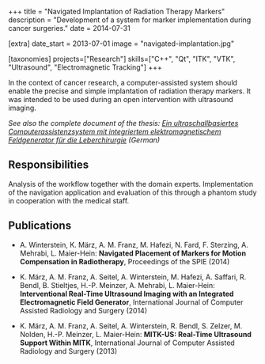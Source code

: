 +++
title = "Navigated Implantation of Radiation Therapy Markers"
description = "Development of a system for marker implementation during cancer surgeries."
date = 2014-07-31

[extra]
date_start = 2013-07-01
image = "navigated-implantation.jpg"

[taxonomies]
projects=["Research"]
skills=["C++", "Qt", "ITK", "VTK", "Ultrasound", "Electromagnetic Tracking"]
+++

In the context of cancer research, a computer-assisted system should enable the precise and simple implantation of radiation therapy markers. It was intended to be used during an open intervention with ultrasound imaging.

*See also the complete document of the thesis: <i class="bi bi-file-earmark-pdf mr-1"></i><a href="/documents/masterarbeit.pdf" target="_blank">Ein ultraschallbasiertes Computerassistenzsystem mit integriertem elektromagnetischem Feldgenerator für die Leberchirurgie</a> (German)*

## Responsibilities

Analysis of the workflow together with the domain experts. Implementation of the navigation application and evaluation of this through a phantom study in cooperation with the medical staff.

## Publications

* A. Winterstein, K. März, A. M. Franz, M. Hafezi, N. Fard, F. Sterzing, A. Mehrabi, L. Maier-Hein: **Navigated Placement of Markers
for Motion Compensation in Radiotherapy**, Proceedings of the SPIE (2014) <a href="/documents/navigated-marker-placement.pdf" target="_blank"><i class="bi bi-file-earmark-pdf" title="View Paper"></i></a>

* K. März, A. M. Franz, A. Seitel, A. Winterstein, M. Hafezi, A. Saffari, R. Bendl, B. Stieltjes, H.-P. Meinzer, A. Mehrabi, L.
Maier-Hein: **Interventional Real-Time Ultrasound Imaging with an Integrated Electromagnetic Field Generator**, International Journal of
Computer Assisted Radiology and Surgery (2014)

* K. März, A. M. Franz, A. Seitel, A. Winterstein, R. Bendl, S. Zelzer, M. Nolden, H.-P. Meinzer, L. Maier-Hein: **MITK-US: Real-Time Ultrasound Support Within MITK**, International Journal of Computer Assisted Radiology and Surgery (2013)